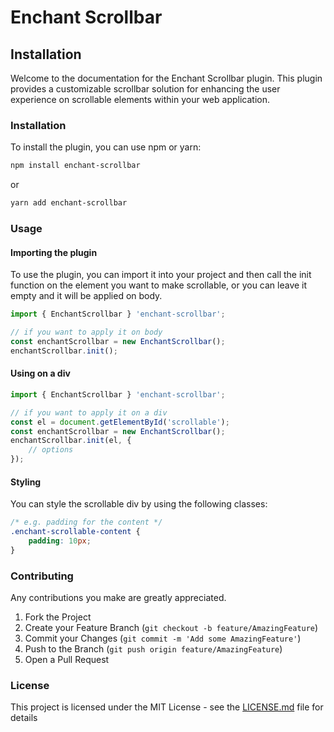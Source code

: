 # Enchant Scrollbar
## Installation
Welcome to the documentation for the Enchant Scrollbar plugin. This plugin provides a customizable
scrollbar
solution for enhancing the user experience on scrollable elements within your web application.

### Installation
To install the plugin, you can use npm or yarn:
```bash
npm install enchant-scrollbar
```
or
```bash
yarn add enchant-scrollbar
```

### Usage

#### Importing the plugin
To use the plugin, you can import it into your project and then call the init function on the
element you want to make scrollable, or you can leave it empty and it will be applied on body.

```javascript
import { EnchantScrollbar } 'enchant-scrollbar';

// if you want to apply it on body
const enchantScrollbar = new EnchantScrollbar();
enchantScrollbar.init();
```

#### Using on a div
```javascript
import { EnchantScrollbar } 'enchant-scrollbar';

// if you want to apply it on a div
const el = document.getElementById('scrollable');
const enchantScrollbar = new EnchantScrollbar();
enchantScrollbar.init(el, {
    // options
});
```

#### Styling
You can style the scrollable div by using the following classes:
```css
/* e.g. padding for the content */
.enchant-scrollable-content {
    padding: 10px; 
}
```

### Contributing
Any contributions you make are greatly appreciated.

1. Fork the Project
2. Create your Feature Branch (`git checkout -b feature/AmazingFeature`)
3. Commit your Changes (`git commit -m 'Add some AmazingFeature'`)
4. Push to the Branch (`git push origin feature/AmazingFeature`)
5. Open a Pull Request

### License
This project is licensed under the MIT License - see the <a href="https://github.com/ali4zimi/enchant-scrollbar/blob/main/LICENSE.md">LICENSE.md</a> file for details
